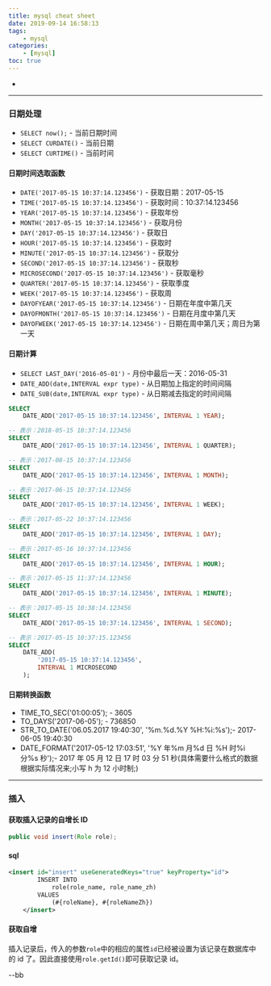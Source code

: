```yaml
---
title: mysql cheat sheet
date: 2019-09-14 16:58:13
tags:
    - mysql
categories:
    - [mysql]
toc: true
---
```


-

<!-- more -->

---

### 日期处理

-   `SELECT now();` - 当前日期时间
-   `SELECT CURDATE()` - 当前日期
-   `SELECT CURTIME()` - 当前时间

#### 日期时间选取函数

-   `DATE('2017-05-15 10:37:14.123456')` - 获取日期：2017-05-15
-   `TIME('2017-05-15 10:37:14.123456')` - 获取时间：10:37:14.123456
-   `YEAR('2017-05-15 10:37:14.123456')` - 获取年份
-   `MONTH('2017-05-15 10:37:14.123456')` - 获取月份
-   `DAY('2017-05-15 10:37:14.123456')` - 获取日
-   `HOUR('2017-05-15 10:37:14.123456')` - 获取时
-   `MINUTE('2017-05-15 10:37:14.123456')` - 获取分
-   `SECOND('2017-05-15 10:37:14.123456')` - 获取秒
-   `MICROSECOND('2017-05-15 10:37:14.123456')` - 获取毫秒
-   `QUARTER('2017-05-15 10:37:14.123456')` - 获取季度
-   `WEEK('2017-05-15 10:37:14.123456')` - 获取周
-   `DAYOFYEAR('2017-05-15 10:37:14.123456')` - 日期在年度中第几天
-   `DAYOFMONTH('2017-05-15 10:37:14.123456')` - 日期在月度中第几天
-   `DAYOFWEEK('2017-05-15 10:37:14.123456')` - 日期在周中第几天；周日为第一天

#### 日期计算

-   `SELECT LAST_DAY('2016-05-01')` - 月份中最后一天：2016-05-31
-   `DATE_ADD(date,INTERVAL expr type)` - 从日期加上指定的时间间隔
-   `DATE_SUB(date,INTERVAL expr type)` - 从日期减去指定的时间间隔

```sql
SELECT
	DATE_ADD('2017-05-15 10:37:14.123456', INTERVAL 1 YEAR);

-- 表示：2018-05-15 10:37:14.123456
SELECT
	DATE_ADD('2017-05-15 10:37:14.123456', INTERVAL 1 QUARTER);

-- 表示：2017-08-15 10:37:14.123456
SELECT
	DATE_ADD('2017-05-15 10:37:14.123456', INTERVAL 1 MONTH);

-- 表示：2017-06-15 10:37:14.123456
SELECT
	DATE_ADD('2017-05-15 10:37:14.123456', INTERVAL 1 WEEK);

-- 表示：2017-05-22 10:37:14.123456
SELECT
	DATE_ADD('2017-05-15 10:37:14.123456', INTERVAL 1 DAY);

-- 表示：2017-05-16 10:37:14.123456
SELECT
	DATE_ADD('2017-05-15 10:37:14.123456', INTERVAL 1 HOUR);

-- 表示：2017-05-15 11:37:14.123456
SELECT
	DATE_ADD('2017-05-15 10:37:14.123456', INTERVAL 1 MINUTE);

-- 表示：2017-05-15 10:38:14.123456
SELECT
	DATE_ADD('2017-05-15 10:37:14.123456', INTERVAL 1 SECOND);

-- 表示：2017-05-15 10:37:15.123456
SELECT
	DATE_ADD(
		'2017-05-15 10:37:14.123456',
		INTERVAL 1 MICROSECOND
	);
```

#### 日期转换函数

-   TIME_TO_SEC('01:00:05'); - 3605
-   TO_DAYS('2017-06-05'); - 736850
-   STR_TO_DATE('06.05.2017 19:40:30', '%m.%d.%Y %H:%i:%s');- 2017-06-05 19:40:30
-   DATE_FORMAT('2017-05-12 17:03:51', '%Y 年%m 月%d 日 %H 时%i 分%s 秒');- 2017 年 05 月 12 日 17 时 03 分 51 秒(具体需要什么格式的数据根据实际情况来;小写 h 为 12 小时制;)

---

### 插入

#### 获取插入记录的自增长 ID

```java
public void insert(Role role);
```

#### sql

```xml
<insert id="insert" useGeneratedKeys="true" keyProperty="id">
        INSERT INTO
            role(role_name, role_name_zh)
        VALUES
            (#{roleName}, #{roleNameZh})
    </insert>
```

#### 获取自增

插入记录后，传入的参数`role`中的相应的属性`id`已经被设置为该记录在数据库中的 id 了。因此直接使用`role.getId()`即可获取记录 id。

--bb
